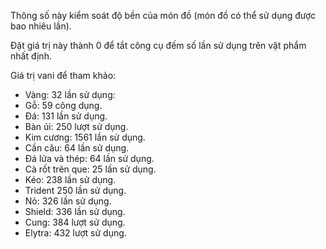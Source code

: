 Thông số này kiểm soát độ bền của món đồ (món đồ có thể sử dụng được bao nhiêu lần).

Đặt giá trị này thành 0 để tắt công cụ đếm số lần sử dụng trên vật phẩm nhất định.

Giá trị vani để tham khảo:

* Vàng: 32 lần sử dụng:
* Gỗ: 59 công dụng.
* Đá: 131 lần sử dụng.
* Bàn ủi: 250 lượt sử dụng.
* Kim cương: 1561 lần sử dụng.
* Cần câu: 64 lần sử dụng.
* Đá lửa và thép: 64 lần sử dụng.
* Cà rốt trên que: 25 lần sử dụng.
* Kéo: 238 lần sử dụng.
* Trident 250 lần sử dụng.
* Nỏ: 326 lần sử dụng.
* Shield: 336 lần sử dụng.
* Cung: 384 lượt sử dụng.
* Elytra: 432 lượt sử dụng.
